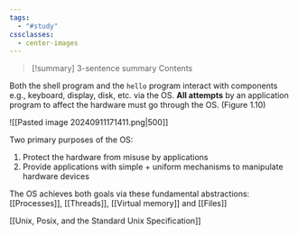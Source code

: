 ```yaml
---
tags:
  - "#study"
cssclasses:
  - center-images
---
```


> [!summary] 3-sentence summary
> Contents


Both the shell program and the `hello` program interact with components e.g., keyboard, display, disk, etc. via the OS. **All attempts** by an application program to affect the hardware must go through the OS. (Figure 1.10)

![[Pasted image 20240911171411.png|500]]

Two primary purposes of the OS:
1. Protect the hardware from misuse by applications
2. Provide applications with simple + uniform mechanisms to manipulate hardware devices

The OS achieves both goals via these fundamental abstractions: [[Processes]], [[Threads]], [[Virtual memory]] and [[Files]]

[[Unix, Posix, and the Standard Unix Specification]]